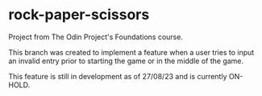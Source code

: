 # rock-paper-scissors
Project from The Odin Project's Foundations course.

This branch was created to implement a feature when a user tries to input an invalid entry prior to starting the game or in the middle of the game.

This feature is still in development as of 27/08/23 and is currently ON-HOLD.
